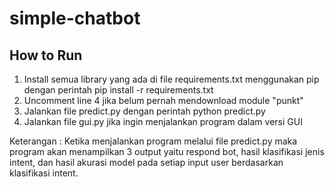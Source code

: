 # simple-chatbot

## How to Run
1. Install semua library yang ada di file requirements.txt menggunakan pip dengan perintah pip install -r requirements.txt
2. Uncomment line 4 jika belum pernah mendownload module "punkt"
3. Jalankan file predict.py dengan perintah python predict.py
4. Jalankan file gui.py jika ingin menjalankan program dalam versi GUI

Keterangan : 
Ketika menjalankan program melalui file predict.py maka program akan menampilkan 3 output yaitu respond bot, hasil klasifikasi jenis intent, dan hasil akurasi model pada setiap input user berdasarkan klasifikasi intent.

